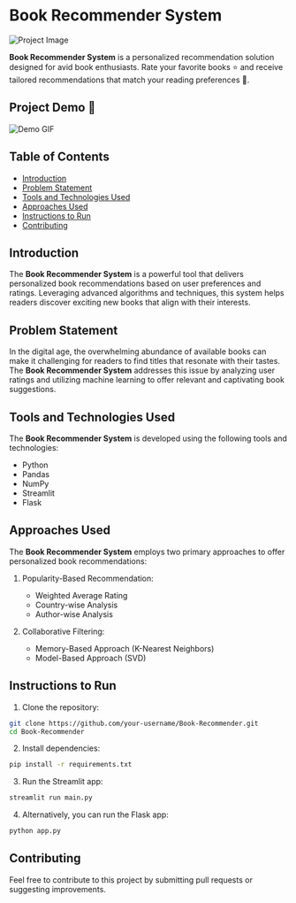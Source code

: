 # Book Recommender System

![Project Image](https://user-images.githubusercontent.com/45713796/98271308-d18aac80-1fb5-11eb-9db3-dda942cc1b07.png)

**Book Recommender System** is a personalized recommendation solution designed for avid book enthusiasts. Rate your favorite books ⭐ and receive tailored recommendations that match your reading preferences 🤩.

## Project Demo 🎥

![Demo GIF](--)

## Table of Contents
- [Introduction](#introduction)
- [Problem Statement](#problem-statement)
- [Tools and Technologies Used](#tools-and-technologies-used)
- [Approaches Used](#approaches-used)
- [Instructions to Run](#instructions-to-run)
- [Contributing](#contributing)

## Introduction

The **Book Recommender System** is a powerful tool that delivers personalized book recommendations based on user preferences and ratings. Leveraging advanced algorithms and techniques, this system helps readers discover exciting new books that align with their interests.

## Problem Statement

In the digital age, the overwhelming abundance of available books can make it challenging for readers to find titles that resonate with their tastes. The **Book Recommender System** addresses this issue by analyzing user ratings and utilizing machine learning to offer relevant and captivating book suggestions.

## Tools and Technologies Used

The **Book Recommender System** is developed using the following tools and technologies:

- Python
- Pandas
- NumPy
- Streamlit
- Flask

## Approaches Used

The **Book Recommender System** employs two primary approaches to offer personalized book recommendations:

1. Popularity-Based Recommendation:
   - Weighted Average Rating
   - Country-wise Analysis
   - Author-wise Analysis

2. Collaborative Filtering:
   - Memory-Based Approach (K-Nearest Neighbors)
   - Model-Based Approach (SVD)


## Instructions to Run

1. Clone the repository:

```bash
git clone https://github.com/your-username/Book-Recommender.git
cd Book-Recommender
```

2. Install dependencies:

```bash
pip install -r requirements.txt
```

3. Run the Streamlit app:

```bash
streamlit run main.py
```

4. Alternatively, you can run the Flask app:

```bash
python app.py
```

## Contributing

Feel free to contribute to this project by submitting pull requests or suggesting improvements.
